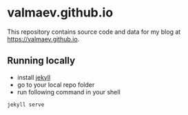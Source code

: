 # valmaev.github.io

This repository contains source code and data for my blog at https://valmaev.github.io.

## Running locally

* install [jekyll](http://jekyllrb.com)
* go to your local repo folder
* run following command in your shell
```shell
jekyll serve
```